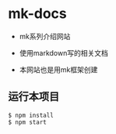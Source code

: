 # mk-docs

- mk系列介绍网站

- 使用markdown写的相关文档

- 本网站也是用mk框架创建

## 运行本项目

```
$ npm install
$ npm start
```
